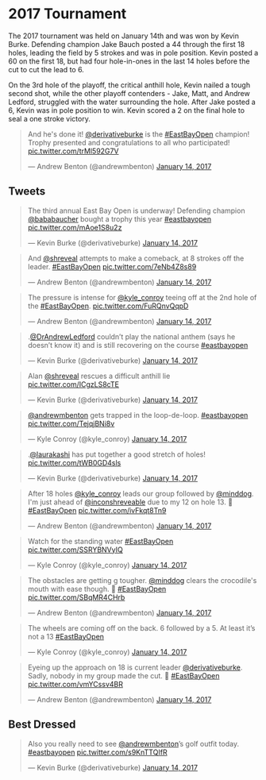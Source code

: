 # 2017 Tournament

The 2017 tournament was held on January 14th and was won by Kevin Burke.
Defending champion Jake Bauch posted a 44 through the first 18 holes, leading
the field by 5 strokes and was in pole position. Kevin posted a 60 on the first
18, but had four hole-in-ones in the last 14 holes before the cut to cut the
lead to 6.

On the 3rd hole of the playoff, the critical anthill hole, Kevin nailed a tough
second shot, while the other playoff contenders - Jake, Matt, and Andrew
Ledford, struggled with the water surrounding the hole. After Jake posted a 6,
Kevin was in pole position to win. Kevin scored a 2 on the final hole to seal
a one stroke victory.

<blockquote class="twitter-tweet" data-lang="en"><p lang="en" dir="ltr">And he&#39;s done it! <a href="https://twitter.com/derivativeburke">@derivativeburke</a> is the <a href="https://twitter.com/hashtag/EastBayOpen?src=hash">#EastBayOpen</a> champion! Trophy presented and congratulations to all who participated! <a href="https://t.co/trMl592G7V">pic.twitter.com/trMl592G7V</a></p>&mdash; Andrew Benton (@andrewmbenton) <a href="https://twitter.com/andrewmbenton/status/820395324829147136">January 14, 2017</a></blockquote>

## Tweets

<script async src="//platform.twitter.com/widgets.js" charset="utf-8"></script>

<blockquote class="twitter-tweet" data-lang="en"><p lang="en" dir="ltr">The third annual East Bay Open is underway! Defending champion <a href="https://twitter.com/bababaucher">@bababaucher</a> bought a trophy this year <a href="https://twitter.com/hashtag/eastbayopen?src=hash">#eastbayopen</a> <a href="https://t.co/mAoe1S8u2z">pic.twitter.com/mAoe1S8u2z</a></p>&mdash; Kevin Burke (@derivativeburke) <a href="https://twitter.com/derivativeburke/status/820353014946897921">January 14, 2017</a></blockquote>

<blockquote class="twitter-tweet" data-lang="en"><p lang="en" dir="ltr">And <a href="https://twitter.com/shreveal">@shreveal</a> attempts to make a comeback, at 8 strokes off the leader. <a href="https://twitter.com/hashtag/EastBayOpen?src=hash">#EastBayOpen</a> <a href="https://t.co/7eNb4Z8s89">pic.twitter.com/7eNb4Z8s89</a></p>&mdash; Andrew Benton (@andrewmbenton) <a href="https://twitter.com/andrewmbenton/status/820356664633110528">January 14, 2017</a></blockquote>

<blockquote class="twitter-tweet" data-lang="en"><p lang="en" dir="ltr">The pressure is intense for <a href="https://twitter.com/kyle_conroy">@kyle_conroy</a> teeing off at the 2nd hole of the <a href="https://twitter.com/hashtag/EastBayOpen?src=hash">#EastBayOpen</a>. <a href="https://t.co/FuRQnvQqpD">pic.twitter.com/FuRQnvQqpD</a></p>&mdash; Andrew Benton (@andrewmbenton) <a href="https://twitter.com/andrewmbenton/status/820352238900027392">January 14, 2017</a></blockquote>

<blockquote class="twitter-tweet" data-lang="en"><p lang="en" dir="ltr">.<a href="https://twitter.com/DrAndrewLedford">@DrAndrewLedford</a> couldn’t play the national anthem (says he doesn’t know it) and is still recovering on the course <a href="https://twitter.com/hashtag/eastbayopen?src=hash">#eastbayopen</a></p>&mdash; Kevin Burke (@derivativeburke) <a href="https://twitter.com/derivativeburke/status/820367366416568320">January 14, 2017</a></blockquote>

<blockquote class="twitter-tweet" data-lang="en"><p lang="en" dir="ltr">Alan <a href="https://twitter.com/shreveal">@shreveal</a> rescues a difficult anthill lie <a href="https://t.co/ICgzLS8cTE">pic.twitter.com/ICgzLS8cTE</a></p>&mdash; Kevin Burke (@derivativeburke) <a href="https://twitter.com/derivativeburke/status/820366112948793344">January 14, 2017</a></blockquote>

<blockquote class="twitter-tweet" data-lang="en"><p lang="en" dir="ltr"><a href="https://twitter.com/andrewmbenton">@andrewmbenton</a> gets trapped in the loop-de-loop. <a href="https://twitter.com/hashtag/eastbayopen?src=hash">#eastbayopen</a> <a href="https://t.co/TejqjBNi8v">pic.twitter.com/TejqjBNi8v</a></p>&mdash; Kyle Conroy (@kyle_conroy) <a href="https://twitter.com/kyle_conroy/status/820372847277182976">January 14, 2017</a></blockquote>

<blockquote class="twitter-tweet" data-lang="en"><p lang="en" dir="ltr">.<a href="https://twitter.com/LauraKashi">@laurakashi</a> has put together a good stretch of holes! <a href="https://t.co/tWB0GD4sls">pic.twitter.com/tWB0GD4sls</a></p>&mdash; Kevin Burke (@derivativeburke) <a href="https://twitter.com/derivativeburke/status/820379147620913152">January 14, 2017</a></blockquote>

<blockquote class="twitter-tweet" data-lang="en"><p lang="en" dir="ltr">After 18 holes <a href="https://twitter.com/kyle_conroy">@kyle_conroy</a> leads our group followed by <a href="https://twitter.com/minddog">@minddog</a>. I&#39;m just ahead of <a href="https://twitter.com/inconshreveable">@inconshreveable</a> due to my 12 on hole 13. 😬 <a href="https://twitter.com/hashtag/EastBayOpen?src=hash">#EastBayOpen</a> <a href="https://t.co/ivFkqt8Tn9">pic.twitter.com/ivFkqt8Tn9</a></p>&mdash; Andrew Benton (@andrewmbenton) <a href="https://twitter.com/andrewmbenton/status/820374803278221312">January 14, 2017</a></blockquote>

<blockquote class="twitter-tweet" data-lang="en"><p lang="en" dir="ltr">Watch for the standing water <a href="https://twitter.com/hashtag/EastBayOpen?src=hash">#EastBayOpen</a> <a href="https://t.co/SSRYBNVyIQ">pic.twitter.com/SSRYBNVyIQ</a></p>&mdash; Kyle Conroy (@kyle_conroy) <a href="https://twitter.com/kyle_conroy/status/820378976702955520">January 14, 2017</a></blockquote>

<blockquote class="twitter-tweet" data-lang="en"><p lang="en" dir="ltr">The obstacles are getting g tougher. <a href="https://twitter.com/minddog">@minddog</a> clears the crocodile&#39;s mouth with ease though. 🐊 <a href="https://twitter.com/hashtag/EastBayOpen?src=hash">#EastBayOpen</a> <a href="https://t.co/SBqMR4CHrb">pic.twitter.com/SBqMR4CHrb</a></p>&mdash; Andrew Benton (@andrewmbenton) <a href="https://twitter.com/andrewmbenton/status/820379191438778368">January 14, 2017</a></blockquote>

<blockquote class="twitter-tweet" data-lang="en"><p lang="en" dir="ltr">The wheels are coming off on the back. 6 followed by a 5. At least it’s not a 13 <a href="https://twitter.com/hashtag/EastBayOpen?src=hash">#EastBayOpen</a></p>&mdash; Kyle Conroy (@kyle_conroy) <a href="https://twitter.com/kyle_conroy/status/820386078678859776">January 14, 2017</a></blockquote>

<blockquote class="twitter-tweet" data-lang="en"><p lang="en" dir="ltr">Eyeing up the approach on 18 is current leader <a href="https://twitter.com/derivativeburke">@derivativeburke</a>. Sadly, nobody in my group made the cut. 🤔 <a href="https://twitter.com/hashtag/EastBayOpen?src=hash">#EastBayOpen</a> <a href="https://t.co/vmYCssv4BR">pic.twitter.com/vmYCssv4BR</a></p>&mdash; Andrew Benton (@andrewmbenton) <a href="https://twitter.com/andrewmbenton/status/820393064103456769">January 14, 2017</a></blockquote>

## Best Dressed

<blockquote class="twitter-tweet" data-lang="en"><p lang="en" dir="ltr">Also you really need to see <a href="https://twitter.com/andrewmbenton">@andrewmbenton</a>’s golf outfit today. <a href="https://twitter.com/hashtag/eastbayopen?src=hash">#eastbayopen</a> <a href="https://t.co/s9KnTTQIfR">pic.twitter.com/s9KnTTQIfR</a></p>&mdash; Kevin Burke (@derivativeburke) <a href="https://twitter.com/derivativeburke/status/820353987375296512">January 14, 2017</a></blockquote>
